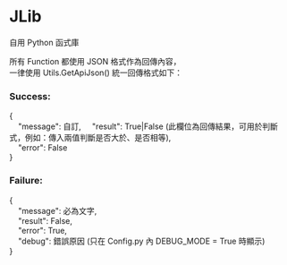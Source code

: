 # JLib
自用 Python 函式庫 
 
 所有 Function 都使用 JSON 格式作為回傳內容，  
一律使用 Utils.GetApiJson() 統一回傳格式如下：  
   
 ### Success:
 {  
     "message": 自訂, 
     "result": True|False (此欄位為回傳結果，可用於判斷式，例如：傳入兩值判斷是否大於、是否相等),  
     "error": False  
}  
  
### Failure: 
{  
     "message": 必為文字,  
     "result": False,  
     "error": True,  
     "debug": 錯誤原因 (只在 Config.py 內 DEBUG_MODE = True 時顯示)  
}  
  
  

